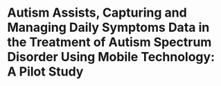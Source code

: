 # Autism Assists, Capturing and Managing Daily Symptoms Data in the Treatment of Autism Spectrum Disorder Using Mobile Technology: A Pilot Study

